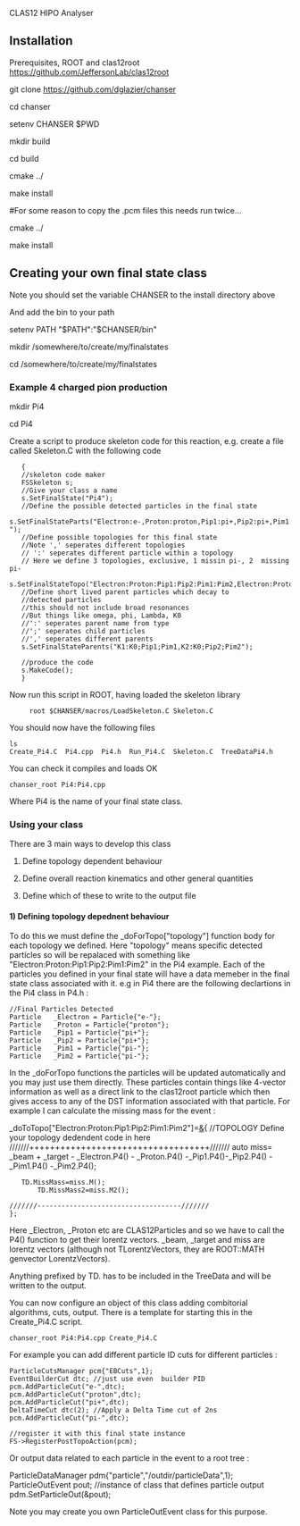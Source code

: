 CLAS12 HIPO Analyser

## Installation

Prerequisites, ROOT and clas12root https://github.com/JeffersonLab/clas12root

git clone https://github.com/dglazier/chanser

cd chanser

setenv CHANSER $PWD

mkdir build

cd build

cmake ../

make install

#For some reason to copy the .pcm files this needs run twice...

cmake ../

make install

## Creating your own final state class

Note you should set the variable CHANSER to the install directory above

And add the bin to your path

setenv PATH "$PATH":"$CHANSER/bin"

mkdir /somewhere/to/create/my/finalstates

cd  /somewhere/to/create/my/finalstates

### Example 4 charged pion production

mkdir Pi4

cd Pi4

Create a script to produce skeleton code for this reaction, e.g. create a file called Skeleton.C with the following code

       {
       //skeleton code maker
       FSSkeleton s;
       //Give your class a name
       s.SetFinalState("Pi4");
       //Define the possible detected particles in the final state
       s.SetFinalStateParts("Electron:e-,Proton:proton,Pip1:pi+,Pip2:pi+,Pim1:pi-,Pim2:pi-");
       //Define possible topologies for this final state
       //Note ',' seperates different topologies
       // ':' seperates different particle within a topology
       // Here we define 3 topologies, exclusive, 1 missin pi-, 2  missing pi-
       s.SetFinalStateTopo("Electron:Proton:Pip1:Pip2:Pim1:Pim2,Electron:Proton:Pip1:Pip2:Pim1,Electron:Proton:Pip1:Pim1");
       //Define short lived parent particles which decay to
       //detected particles
       //this should not include broad resonances
       //But things like omega, phi, Lambda, K0
       //':' seperates parent name from type
       //';' seperates child particles
       //',' seperates different parents
       s.SetFinalStateParents("K1:K0;Pip1;Pim1,K2:K0;Pip2;Pim2");

       //produce the code	
       s.MakeCode();
       }

Now run this script in ROOT, having loaded the skeleton library

    	 root $CHANSER/macros/LoadSkeleton.C Skeleton.C

You should now have the following files

    ls
    Create_Pi4.C  Pi4.cpp  Pi4.h  Run_Pi4.C  Skeleton.C  TreeDataPi4.h

You can check it compiles and loads OK

    chanser_root Pi4:Pi4.cpp

Where Pi4 is the name of your final state class.

### Using your class

There are 3 main ways to develop this class

1) Define topology dependent behaviour

2) Define overall reaction kinematics and other general quantities

3) Define which of these to write to the output file

#### 1) Defining topology depednent behaviour

To do this we must define the _doForTopo["topology"] function body for each topology we defined. Here "topology" means specific detected particles so will be repalaced with something like "Electron:Proton:Pip1:Pip2:Pim1:Pim2" in the Pi4 example. Each of the particles you defined in your final state will have a data memeber in the final state class associated with it. e.g in Pi4 there are the following declartions in the Pi4 class in P4.h :

    //Final Particles Detected
    Particle   _Electron = Particle{"e-"};
    Particle   _Proton = Particle{"proton"};
    Particle   _Pip1 = Particle{"pi+"};
    Particle   _Pip2 = Particle{"pi+"};
    Particle   _Pim1 = Particle{"pi-"};
    Particle   _Pim2 = Particle{"pi-"};
 
In the _doForTopo functions the particles will be updated automatically and you may just use them directly. These particles contain things like 4-vector information as well as a direct link to the clas12root particle which then gives access to any of the DST information associated with that particle. For example I can calculate the missing mass for the event :

   _doToTopo["Electron:Proton:Pip1:Pip2:Pim1:Pim2"]=[&](){
   //TOPOLOGY Define your topology dedendent code in here
   ///////+++++++++++++++++++++++++++++++++++///////
      	   auto miss= _beam + _target - _Electron.P4() - _Proton.P4()
      	   -_Pip1.P4()-_Pip2.P4() -_Pim1.P4() -_Pim2.P4();

	   TD.MissMass=miss.M();
      	   TD.MissMass2=miss.M2();
      
    ///////------------------------------------///////
    };

Here _Electron, _Proton etc are CLAS12Particles and so we have to call the P4() function to get their lorentz vectors. _beam, _target and miss are lorentz vectors (although not TLorentzVectors, they are ROOT::MATH genvector LorentzVectors).

Anything prefixed by  TD. has to be included in the TreeData and will be written to the output.

You can now configure an object of this class adding combitorial algorithms, cuts, output. There is a template for starting this in the Create_Pi4.C script.


    chanser_root Pi4:Pi4.cpp Create_Pi4.C

For example you can add different particle ID cuts for different particles :

    ParticleCutsManager pcm{"EBCuts",1};
    EventBuilderCut dtc; //just use even  builder PID
    pcm.AddParticleCut("e-",dtc);
    pcm.AddParticleCut("proton",dtc);
    pcm.AddParticleCut("pi+",dtc);
    DeltaTimeCut dtc(2); //Apply a Delta Time cut of 2ns
    pcm.AddParticleCut("pi-",dtc);

    //register it with this final state instance
    FS->RegisterPostTopoAction(pcm);

Or output data related to each particle in the event to a root tree :

   ParticleDataManager pdm{"particle","/outdir/particleData",1};
   ParticleOutEvent pout; //instance of class that defines particle output
   pdm.SetParticleOut(&pout);

Note you may create you own ParticleOutEvent class for this purpose.

